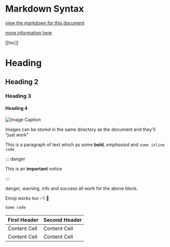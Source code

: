# Markdown Syntax

<a href="syntax.md">view the markdown for this document</a>

[more information here](http://daringfireball.net/projects/markdown/syntax)

[[toc]]

# Heading
## Heading 2
### Heading 3
#### Heading 4

![Image Caption](http://placekitten.com.s3.amazonaws.com/homepage-samples/96/139.jpg)

Images can be stored in the same directory as the document and they'll "just work"

This is a paragraph of text which as some **bold**, _emphasied_ and `some inline code`

::: danger

This is an **important** notice

:::

danger, warning, info and success all work for the above block.

Emoji works too :-) :pineapple:

```python
Some code
```

First Header  | Second Header
------------- | -------------
Content Cell  | Content Cell
Content Cell  | Content Cell
